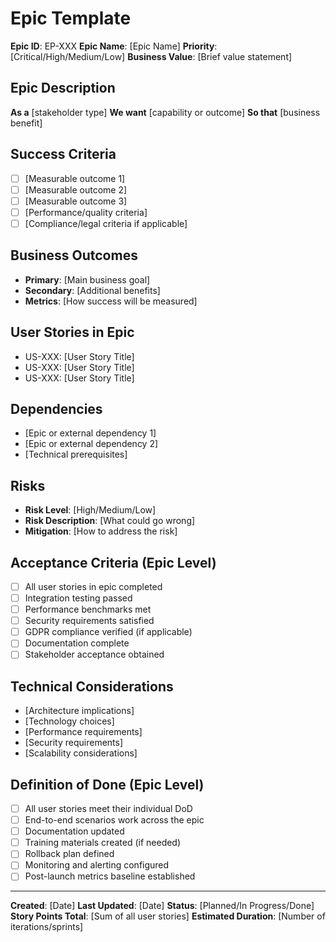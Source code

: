 # Epic Template

**Epic ID**: EP-XXX
**Epic Name**: [Epic Name]
**Priority**: [Critical/High/Medium/Low]
**Business Value**: [Brief value statement]

## Epic Description
**As a** [stakeholder type]
**We want** [capability or outcome]
**So that** [business benefit]

## Success Criteria
- [ ] [Measurable outcome 1]
- [ ] [Measurable outcome 2]
- [ ] [Measurable outcome 3]
- [ ] [Performance/quality criteria]
- [ ] [Compliance/legal criteria if applicable]

## Business Outcomes
- **Primary**: [Main business goal]
- **Secondary**: [Additional benefits]
- **Metrics**: [How success will be measured]

## User Stories in Epic
- US-XXX: [User Story Title]
- US-XXX: [User Story Title]
- US-XXX: [User Story Title]

## Dependencies
- [Epic or external dependency 1]
- [Epic or external dependency 2]
- [Technical prerequisites]

## Risks
- **Risk Level**: [High/Medium/Low]
- **Risk Description**: [What could go wrong]
- **Mitigation**: [How to address the risk]

## Acceptance Criteria (Epic Level)
- [ ] All user stories in epic completed
- [ ] Integration testing passed
- [ ] Performance benchmarks met
- [ ] Security requirements satisfied
- [ ] GDPR compliance verified (if applicable)
- [ ] Documentation complete
- [ ] Stakeholder acceptance obtained

## Technical Considerations
- [Architecture implications]
- [Technology choices]
- [Performance requirements]
- [Security requirements]
- [Scalability considerations]

## Definition of Done (Epic Level)
- [ ] All user stories meet their individual DoD
- [ ] End-to-end scenarios work across the epic
- [ ] Documentation updated
- [ ] Training materials created (if needed)
- [ ] Rollback plan defined
- [ ] Monitoring and alerting configured
- [ ] Post-launch metrics baseline established

---
**Created**: [Date]
**Last Updated**: [Date]
**Status**: [Planned/In Progress/Done]
**Story Points Total**: [Sum of all user stories]
**Estimated Duration**: [Number of iterations/sprints]
